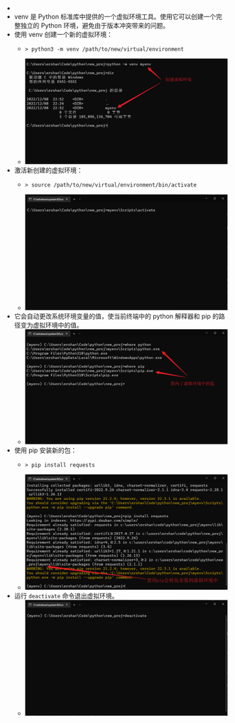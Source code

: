 -
- venv 是 Python 标准库中提供的一个虚拟环境工具。使用它可以创建一个完整独立的 Python 环境，避免由于版本冲突带来的问题。
- 使用 venv 创建一个新的虚拟环境：
	- ```
	  > python3 -m venv /path/to/new/virtual/environment
	  ```
	- ![创建虚拟环境](../assets/image_1670511185666_0.png)
- 激活新创建的虚拟环境：
	- ```
	  > source /path/to/new/virtual/environment/bin/activate
	  ```
	- ![激活虚拟环境](../assets/venv_ex1.gif)
- 它会自动更改系统环境变量的值，使当前终端中的 python 解释器和 pip 的路径变为虚拟环境中的值。
	- ![虚拟环境](../assets/image_1670511552218_0.png)
- 使用 pip 安装新的包：
	- ```
	  > pip install requests
	  ```
	- ![安装包](../assets/image_1670511635519_0.png)
- 运行 `deactivate` 命令退出虚拟环境。
	- ![退出虚拟环境](../assets/venv_ex2.gif)